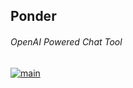 Ponder
-------
###### OpenAI Powered Chat Tool    
[![main](https://github.com/pluralsh/pluralia/actions/workflows/dockerBuildX.yml/badge.svg?branch=main)](https://github.com/pluralsh/pluralia/actions/workflows/dockerBuildX.yml)

